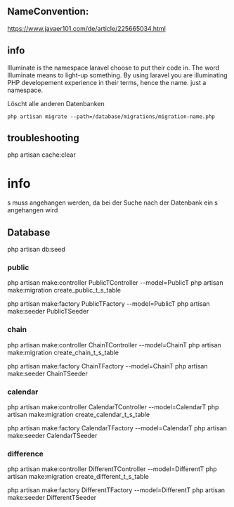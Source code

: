 ## NameConvention:
https://www.javaer101.com/de/article/225665034.html
## info
Illuminate is the namespace laravel choose to put their code in. The word Illuminate means to light-up something. By using laravel you are illuminating PHP developement experience in their terms, hence the name.
just a namespace.

Löscht alle anderen Datenbanken
````shell
php artisan migrate --path=/database/migrations/migration-name.php
````
## troubleshooting
php artisan cache:clear

# info
s muss angehangen werden, da bei der Suche nach der Datenbank ein s angehangen wird
## Database
php artisan db:seed
### public
php artisan make:controller PublicTController --model=PublicT
php artisan make:migration create_public_t_s_table

php artisan make:factory PublicTFactory --model=PublicT
php artisan make:seeder PublicTSeeder
### chain
php artisan make:controller ChainTController --model=ChainT
php artisan make:migration create_chain_t_s_table

php artisan make:factory ChainTFactory --model=ChainT
php artisan make:seeder ChainTSeeder
### calendar
php artisan make:controller CalendarTController --model=CalendarT
php artisan make:migration create_calendar_t_s_table

php artisan make:factory CalendarTFactory --model=CalendarT
php artisan make:seeder CalendarTSeeder

### difference
php artisan make:controller DifferentTController --model=DifferentT
php artisan make:migration create_different_t_s_table

php artisan make:factory DifferentTFactory --model=DifferentT
php artisan make:seeder DifferentTSeeder

